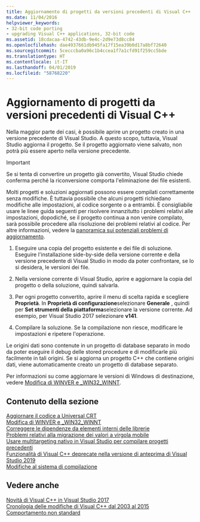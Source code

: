 ```yaml
---
title: Aggiornamento di progetti da versioni precedenti di Visual C++
ms.date: 11/04/2016
helpviewer_keywords:
- 32-bit code porting
- upgrading Visual C++ applications, 32-bit code
ms.assetid: 18cdacaa-4742-43db-9e4c-2d9e73d8cc84
ms.openlocfilehash: dae4937661db945fa17f15ea39b0d17a8bf72640
ms.sourcegitcommit: 5cecccba0a96c1b4ccea1f7a1cfd91f259cc5bde
ms.translationtype: HT
ms.contentlocale: it-IT
ms.lasthandoff: 04/01/2019
ms.locfileid: "58768220"
---
```

# <a name="upgrading-projects-from-earlier-versions-of-visual-c"></a>Aggiornamento di progetti da versioni precedenti di Visual C++

Nella maggior parte dei casi, è possibile aprire un progetto creato in una versione precedente di Visual Studio. A questo scopo, tuttavia, Visual Studio aggiorna il progetto. Se il progetto aggiornato viene salvato, non potrà più essere aperto nella versione precedente.

> [!IMPORTANT]
> Se si tenta di convertire un progetto già convertito, Visual Studio chiede conferma perché la riconversione comporta l'eliminazione dei file esistenti.

Molti progetti e soluzioni aggiornati possono essere compilati correttamente senza modifiche. È tuttavia possibile che alcuni progetti richiedano modifiche alle impostazioni, al codice sorgente o a entrambi. È consigliabile usare le linee guida seguenti per risolvere innanzitutto i problemi relativi alle impostazioni, dopodiché, se il progetto continua a non venire compilato, sarà possibile procedere alla risoluzione dei problemi relativi al codice. Per altre informazioni, vedere la [panoramica sui potenziali problemi di aggiornamento](../porting/overview-of-potential-upgrade-issues-visual-cpp.md).

1. Eseguire una copia del progetto esistente e dei file di soluzione. Eseguire l'installazione side-by-side della versione corrente e della versione precedente di Visual Studio in modo da poter confrontare, se lo si desidera, le versioni dei file.

2. Nella versione corrente di Visual Studio, aprire e aggiornare la copia del progetto o della soluzione, quindi salvarla.

3. Per ogni progetto convertito, aprire il menu di scelta rapida e scegliere **Proprietà**. In **Proprietà di configurazione**selezionare **Generale** , quindi per **Set strumenti della piattaforma**selezionare la versione corrente. Ad esempio, per Visual Studio 2017 selezionare **v141**.

4. Compilare la soluzione. Se la compilazione non riesce, modificare le impostazioni e ripetere l'operazione.

Le origini dati sono contenute in un progetto di database separato in modo da poter eseguire il debug delle stored procedure e di modificarle più facilmente in tali origini. Se si aggiorna un progetto C++ che contiene origini dati, viene automaticamente creato un progetto di database separato.

Per informazioni su come aggiornare le versioni di Windows di destinazione, vedere [Modifica di WINVER e _WIN32_WINNT](../porting/modifying-winver-and-win32-winnt.md).

## <a name="in-this-section"></a>Contenuto della sezione

[Aggiornare il codice a Universal CRT](upgrade-your-code-to-the-universal-crt.md)<br/>
[Modifica di WINVER e _WIN32_WINNT](modifying-winver-and-win32-winnt.md)<br/>
[Correggere le dipendenze da elementi interni delle librerie](fix-your-dependencies-on-library-internals.md)<br/>
[Problemi relativi alla migrazione dei valori a virgola mobile](floating-point-migration-issues.md)<br/>
[Usare multitargeting nativo in Visual Studio per compilare progetti precedenti](use-native-multi-targeting.md)<br/>
[Funzionalità di Visual C++ deprecate nella versione di anteprima di Visual Studio 2019](features-deprecated-in-visual-studio.md)<br/>
[Modifiche al sistema di compilazione](build-system-changes.md)<br/>

## <a name="see-also"></a>Vedere anche

[Novità di Visual C++ in Visual Studio 2017](../overview/what-s-new-for-visual-cpp-in-visual-studio.md)<br/>
[Cronologia delle modifiche di Visual C++ dal 2003 al 2015](../porting/visual-cpp-change-history-2003-2015.md)<br/>
[Comportamento non standard](../cpp/nonstandard-behavior.md)
